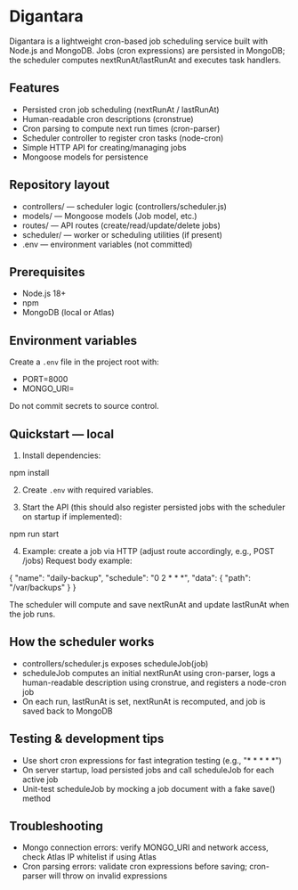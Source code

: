 
# Digantara

Digantara is a lightweight cron-based job scheduling service built with Node.js and MongoDB. Jobs (cron expressions) are persisted in MongoDB; the scheduler computes nextRunAt/lastRunAt and executes task handlers.

## Features
- Persisted cron job scheduling (nextRunAt / lastRunAt)
- Human-readable cron descriptions (cronstrue)
- Cron parsing to compute next run times (cron-parser)
- Scheduler controller to register cron tasks (node-cron)
- Simple HTTP API for creating/managing jobs
- Mongoose models for persistence

## Repository layout
- controllers/ — scheduler logic (controllers/scheduler.js)
- models/ — Mongoose models (Job model, etc.)
- routes/ — API routes (create/read/update/delete jobs)
- scheduler/ — worker or scheduling utilities (if present)
- .env — environment variables (not committed)

## Prerequisites
- Node.js 18+
- npm
- MongoDB (local or Atlas)

## Environment variables
Create a `.env` file in the project root with:
- PORT=8000
- MONGO_URI=<your-mongo-uri>

Do not commit secrets to source control.

## Quickstart — local
1. Install dependencies:

npm install

2. Create `.env` with required variables.

3. Start the API (this should also register persisted jobs with the scheduler on startup if implemented):

npm run start


4. Example: create a job via HTTP (adjust route accordingly, e.g., POST /jobs)
Request body example:

{
  "name": "daily-backup",
  "schedule": "0 2 * * *",
  "data": { "path": "/var/backups" }
}


The scheduler will compute and save nextRunAt and update lastRunAt when the job runs.

## How the scheduler works
- controllers/scheduler.js exposes scheduleJob(job)
- scheduleJob computes an initial nextRunAt using cron-parser, logs a human-readable description using cronstrue, and registers a node-cron job
- On each run, lastRunAt is set, nextRunAt is recomputed, and job is saved back to MongoDB

## Testing & development tips
- Use short cron expressions for fast integration testing (e.g., "* * * * *")
- On server startup, load persisted jobs and call scheduleJob for each active job
- Unit-test scheduleJob by mocking a job document with a fake save() method

## Troubleshooting
- Mongo connection errors: verify MONGO_URI and network access, check Atlas IP whitelist if using Atlas
- Cron parsing errors: validate cron expressions before saving; cron-parser will throw on invalid expressions




